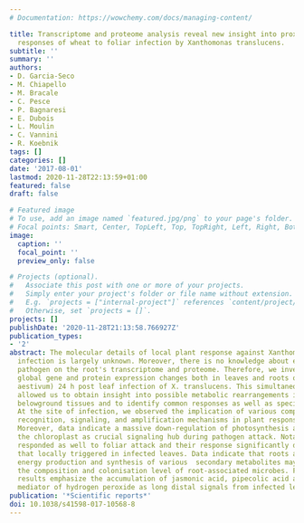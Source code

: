 ```yaml
---
# Documentation: https://wowchemy.com/docs/managing-content/

title: Transcriptome and proteome analysis reveal new insight into proximal and distal
  responses of wheat to foliar infection by Xanthomonas translucens.
subtitle: ''
summary: ''
authors:
- D. Garcia-Seco
- M. Chiapello
- M. Bracale
- C. Pesce
- P. Bagnaresi
- E. Dubois
- L. Moulin
- C. Vannini
- R. Koebnik
tags: []
categories: []
date: '2017-08-01'
lastmod: 2020-11-28T22:13:59+01:00
featured: false
draft: false

# Featured image
# To use, add an image named `featured.jpg/png` to your page's folder.
# Focal points: Smart, Center, TopLeft, Top, TopRight, Left, Right, BottomLeft, Bottom, BottomRight.
image:
  caption: ''
  focal_point: ''
  preview_only: false

# Projects (optional).
#   Associate this post with one or more of your projects.
#   Simply enter your project's folder or file name without extension.
#   E.g. `projects = ["internal-project"]` references `content/project/deep-learning/index.md`.
#   Otherwise, set `projects = []`.
projects: []
publishDate: '2020-11-28T21:13:58.766927Z'
publication_types:
- '2'
abstract: The molecular details of local plant response against Xanthomonas translucens
  infection is largely unknown. Moreover, there is no knowledge about effects of the
  pathogen on the root's transcriptome and proteome. Therefore, we investigated the
  global gene and protein expression changes both in leaves and roots of wheat  (Triticum
  aestivum) 24 h post leaf infection of X. translucens. This simultaneous analysis
  allowed us to obtain insight into possible metabolic rearrangements in above- and
  belowground tissues and to identify common responses as well as specific alterations.
  At the site of infection, we observed the implication of various components of the
  recognition, signaling, and amplification mechanisms in plant response to the pathogen.
  Moreover, data indicate a massive down-regulation of photosynthesis and confirm
  the chloroplast as crucial signaling hub during pathogen attack. Notably, roots
  responded as well to foliar attack and their response significantly differed from
  that locally triggered in infected leaves. Data indicate that roots as a site of
  energy production and synthesis of various  secondary metabolites may actively influence
  the composition and colonisation level of root-associated microbes. Finally, our
  results emphasize the accumulation of jasmonic acid, pipecolic acid and/or the downstream
  mediator of hydrogen peroxide as long distal signals from infected leaves to roots.
publication: '*Scientific reports*'
doi: 10.1038/s41598-017-10568-8
---
```

